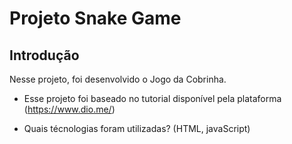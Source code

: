 # Projeto Snake Game

## Introdução

Nesse projeto, foi desenvolvido o Jogo da Cobrinha.

* Esse projeto foi baseado no tutorial disponível pela plataforma (https://www.dio.me/)

* Quais técnologias foram utilizadas? (HTML, javaScript)